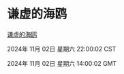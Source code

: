 # 谦虚的海鸥
[谦虚的海鸥](http://219.139.197.74:56308/qxdho/course/base/hotlink/index.php)

2024年 11月 02日 星期六 22:00:02 CST

2024年 11月 02日 星期六 14:00:02 GMT
